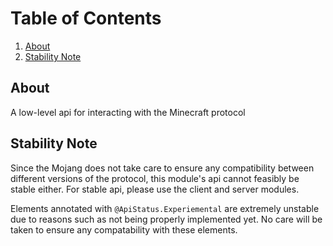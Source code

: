 # Table of Contents

1. [About](#about)
2. [Stability Note](#stability-note)

## About

A low-level api for interacting with the Minecraft protocol

## Stability Note

Since the Mojang does not take care to ensure any compatibility between different versions of the
protocol, this module's api cannot feasibly be stable either. For stable api, please use the client
and server modules.

Elements annotated with `@ApiStatus.Experiemental` are extremely unstable due to reasons such as not
being properly implemented yet. No care will be taken to ensure any compatability with these
elements.
